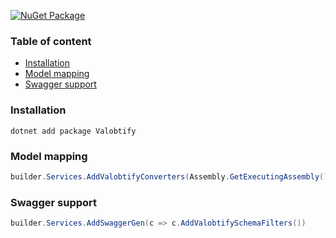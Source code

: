 [![NuGet Package](https://img.shields.io/nuget/v/Valobtify.AspNetCore.WebApi)](https://www.nuget.org/packages/Valobtify.AspNetCore.WebApi/)

### Table of content
- [Installation](#installation)
- [Model mapping](#Model-Mapping)
- [Swagger support](#Swagger-support)

### Installation
```shell
dotnet add package Valobtify
```

### Model mapping

```csharp
builder.Services.AddValobtifyConverters(Assembly.GetExecutingAssembly());
```

### Swagger support

```csharp
builder.Services.AddSwaggerGen(c => c.AddValobtifySchemaFilters())
```
